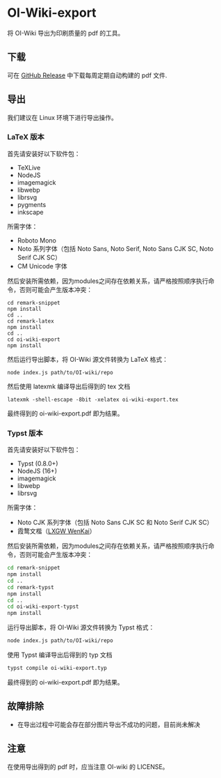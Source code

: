 # OI-Wiki-export

将 OI-Wiki 导出为印刷质量的 pdf 的工具。

## 下载

可在 [GitHub Release](https://github.com/OI-wiki/OI-Wiki-export/releases) 中下载每周定期自动构建的 pdf 文件.

## 导出

我们建议在 Linux 环境下进行导出操作。

### LaTeX 版本

首先请安装好以下软件包：

- TeXLive
- NodeJS
- imagemagick
- libwebp
- librsvg
- pygments
- inkscape

所需字体：

- Roboto Mono
- Noto 系列字体（包括 Noto Sans, Noto Serif, Noto Sans CJK SC, Noto Serif CJK SC）
- CM Unicode 字体

然后安装所需依赖，因为modules之间存在依赖关系，请严格按照顺序执行命令，否则可能会产生版本冲突：

```
cd remark-snippet
npm install
cd ..
cd remark-latex
npm install
cd ..
cd oi-wiki-export
npm install
```
然后运行导出脚本，将 OI-Wiki 源文件转换为 LaTeX 格式：

```
node index.js path/to/OI-wiki/repo
```

然后使用 latexmk 编译导出后得到的 tex 文档

```
latexmk -shell-escape -8bit -xelatex oi-wiki-export.tex
```

最终得到的 oi-wiki-export.pdf 即为结果。

### Typst 版本

首先请安装好以下软件包：

- Typst (0.8.0+)
- NodeJS (16+)
- imagemagick
- libwebp
- librsvg

所需字体：

- Noto CJK 系列字体（包括 Noto Sans CJK SC 和 Noto Serif CJK SC）
- 霞鹜文楷（[LXGW WenKai](https://github.com/lxgw/LxgwWenKai)）

然后安装所需依赖，因为modules之间存在依赖关系，请严格按照顺序执行命令，否则可能会产生版本冲突：

```sh
cd remark-snippet
npm install
cd ..
cd remark-typst
npm install
cd ..
cd oi-wiki-export-typst
npm install
```

运行导出脚本，将 OI-Wiki 源文件转换为 Typst 格式：

```sh
node index.js path/to/OI-wiki/repo
```

使用 Typst 编译导出后得到的 typ 文档

```sh
typst compile oi-wiki-export.typ
```

最终得到的 oi-wiki-export.pdf 即为结果。

## 故障排除

- 在导出过程中可能会存在部分图片导出不成功的问题，目前尚未解决

## 注意

在使用导出得到的 pdf 时，应当注意 OI-wiki 的 LICENSE。
